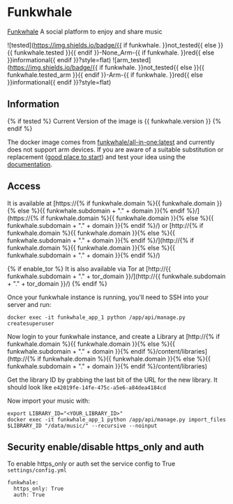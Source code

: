 # Funkwhale

[Funkwhale](https://Funkwhale.audio/en_US/) A social platform to enjoy and share music

![tested](https://img.shields.io/badge/{{ if funkwhale. }}not_tested{{ else }}{{ funkwhale.tested }}{{ endif }}-None_Arm-{{ if funkwhale. }}red{{ else }}informational{{ endif }}?style=flat)
![arm_tested](https://img.shields.io/badge/{{ if funkwhale. }}not_tested{{ else }}{{ funkwhale.tested_arm }}{{ endif }}-Arm-{{ if funkwhale. }}red{{ else }}informational{{ endif }}?style=flat)

## Information

{% if tested %}
Current Version of the image is {{ funkwhale.version }}
{% endif %}

The docker image comes from [funkwhale/all-in-one:latest](https://hub.docker.com/r/funkwhale/all-in-one/tags)
and currently does not support arm devices.
If you are aware of a suitable substitution or replacement ([good place to start](https://hub.docker.com/search?q=funkwhale&type=image&architecture=arm%2Carm64)) and test your idea using the [documentation](dev/Adding-Services.md).

## Access

It is available at [https://{% if funkwhale.domain %}{{ funkwhale.domain }}{% else %}{{ funkwhale.subdomain + "." + domain }}{% endif %}/](https://{% if funkwhale.domain %}{{ funkwhale.domain }}{% else %}{{ funkwhale.subdomain + "." + domain }}{% endif %}/) or [http://{% if funkwhale.domain %}{{ funkwhale.domain }}{% else %}{{ funkwhale.subdomain + "." + domain }}{% endif %}/](http://{% if funkwhale.domain %}{{ funkwhale.domain }}{% else %}{{ funkwhale.subdomain + "." + domain }}{% endif %}/)

{% if enable_tor %}
It is also available via Tor at [http://{{ funkwhale.subdomain + "." + tor_domain }}/](http://{{ funkwhale.subdomain + "." + tor_domain }}/)
{% endif %}

Once your funkwhale instance is running, you'll need to SSH into your server and run:

```
docker exec -it funkwhale_app_1 python /app/api/manage.py createsuperuser
```

Now login to your funkwhale instance, and create a Library at [http://{% if funkwhale.domain %}{{ funkwhale.domain }}{% else %}{{ funkwhale.subdomain + "." + domain }}{% endif %}/content/libraries](http://{% if funkwhale.domain %}{{ funkwhale.domain }}{% else %}{{ funkwhale.subdomain + "." + domain }}{% endif %}/content/libraries)

Get the library ID by grabbing the last bit of the URL for the new library. It should look like `e42019fe-14fe-475c-a5e6-a84dea4184cd`

Now import your music with:

```
export LIBRARY_ID="<YOUR_LIBRARY_ID>"
docker exec -it funkwhale_app_1 python /app/api/manage.py import_files $LIBRARY_ID "/data/music/" --recursive --noinput
```

## Security enable/disable https_only and auth

To enable https_only or auth set the service config to True
`settings/config.yml`

```
funkwhale:
  https_only: True
  auth: True
```
